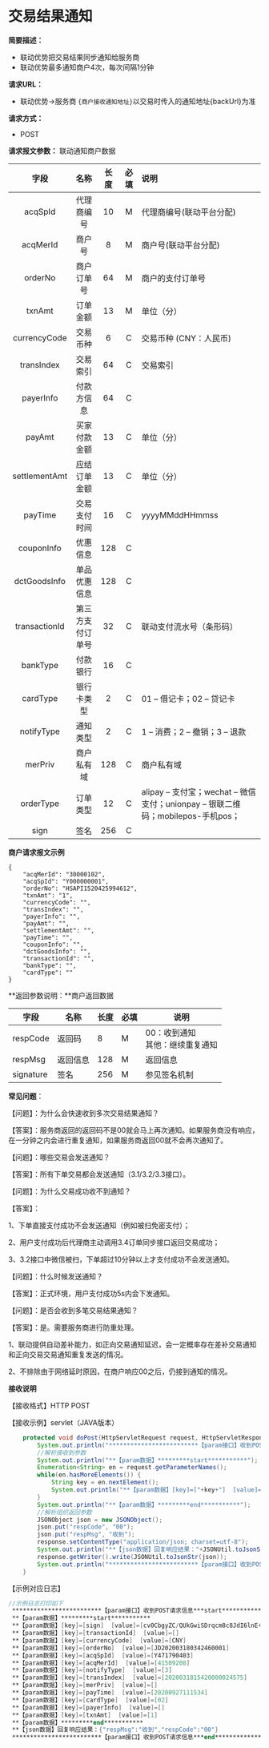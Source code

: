 # 交易结果通知

**简要描述：** 
- 联动优势把交易结果同步通知给服务商
- 联动优势最多通知商户4次，每次间隔1分钟

**请求URL：** 
- 联动优势->服务商
`{商户接收通知地址}`以交易时传入的通知地址{backUrl}为准

**请求方式：**

- POST 

**请求报文参数：** 联动通知商户数据

|   字段   |      名称      | 长度 | 必填 | 说明                               |
| :------: | :------------: | :--: | :--: | :--------------------------------- |
| acqSpId  |   代理商编号   |  10  |  M   | 代理商编号(联动平台分配)           |
| acqMerId |     商户号     |  8   |  M   | 商户号(联动平台分配)               |
| orderNo  |   商户订单号   |  64  |  M   | 商户的支付订单号 |
|  txnAmt  |    订单金额    |  13  |  M   | 单位（分）                         |
|currencyCode|    交易币种  |  6   |  C   | 交易币种  (CNY：人民币)      |
|transIndex|    交易索引    |  64  |  C   | 交易索引                           |
| payerInfo|    付款方信息  |  64  |  C   |                          |
|  payAmt  |    买家付款金额|  13  |  C   | 单位（分）                         |
|settlementAmt| 应结订单金额|  13  |  C   | 单位（分）                         |
|  payTime |    交易支付时间|  16  |  C   | yyyyMMddHHmmss                     |
|couponInfo|    优惠信息    |  128 |  C   |                          |
|dctGoodsInfo| 单品优惠信息 |  128 |  C   |                          |
|transactionId|第三方支付订单号|32 |  C   | 联动支付流水号（条形码）      |
|bankType  |   付款银行     |   16 |  C   |                          |
|cardType  |   银行卡类型   |  2   |  C   |01 – 借记卡；02 – 贷记卡  |
|notifyType  |   通知类型   |  2   |  C   |1 – 消费；2 – 撤销；3 – 退款  |
|merPriv  |   商户私有域   |  128   |  C   |商户私有域  |
|orderType  |   订单类型   |  12   |  C   | alipay – 支付宝；wechat – 微信支付；unionpay – 银联二维码；mobilepos-手机pos；|
|sign  |   签名   |  256   |  C   |  |

 **商户请求报文示例**

```application/x-www-form-urlencoded
{
	"acqMerId": "30000102",
	"acqSpId": "Y000000001",
	"orderNo": "HSAPI1520425994612",
	"txnAmt": "1",
	"currencyCode": "",
	"transIndex": "",
	"payerInfo": "",
	"payAmt": "",
	"settlementAmt": "",
	"payTime": "",
	"couponInfo": "",
	"dctGoodsInfo": "",
	"transactionId": "",
	"bankType": "",
	"cardType": ""
}
```

 **返回参数说明：**商户返回数据

| 字段      | 名称     | 长度 | 必填 | 说明                                 |
| --------- | -------- | ---- | ---- | ------------------------------------ |
| respCode  | 返回码   | 8    | M    | 00：收到通知<br />其他：继续重复通知 |
| respMsg   | 返回信息 | 128  | M    | 返回信息                             |
| signature | 签名     | 256  | M    | 参见签名机制                         |

**常见问题**：

【问题】：为什么会快速收到多次交易结果通知？

【答案】：服务商返回的返回码不是00就会马上再次通知。如果服务商没有响应，在一分钟之内会进行重复通知，如果服务商返回00就不会再次通知了。



【问题】：哪些交易会发送通知？

【答案】：所有下单交易都会发送通知（3.1/3.2/3.3接口）。



【问题】：为什么交易成功收不到通知？

【答案】：

1、下单直接支付成功不会发送通知（例如被扫免密支付）；

2、用户支付成功后代理商主动调用3.4订单同步接口返回交易成功；

3、3.2接口中微信被扫，下单超过10分钟以上才支付成功不会发送通知。



【问题】：什么时候发送通知？

【答案】：正式环境，用户支付成功5s内会下发通知。



【问题】：是否会收到多笔交易结果通知？

【答案】：是。需要服务商进行防重处理。

1、联动提供自动差补能力，如正向交易通知延迟，会一定概率存在差补交易通知和正向交易交易通知重复发送的情况。

2、不排除由于网络延时原因，在商户响应00之后，仍接到通知的情况。





**接收说明**

【接收格式】HTTP   POST

【接收示例】servlet（JAVA版本）

```java
	protected void doPost(HttpServletRequest request, HttpServletResponse response) throws ServletException, IOException {
		System.out.println("*************************【param接口】收到POST请求信息***start**************************");
        //解析接收到参数
		System.out.println("**【param数据】*********start***********");
		Enumeration<String> en = request.getParameterNames();
		while(en.hasMoreElements()) {
			String key = en.nextElement();
			System.out.println("**【param数据】[key]=["+key+"]  [value]=["+URLDecoder.decode(request.getParameter(key))+"]");
		}
		System.out.println("**【param数据】*********end***********");
        //解析组织返回参数
		JSONObject json = new JSONObject();
		json.put("respCode", "00");
		json.put("respMsg", "收到");
		response.setContentType("application/json; charset=utf-8");
		System.out.println("**【json数据】回复响应结果："+JSONUtil.toJsonStr(json));
	    response.getWriter().write(JSONUtil.toJsonStr(json));
		System.out.println("*************************【param接口】收到POST请求信息***end**************************");
	}                                                                                                                          
```

【示例对应日志】

```verilog
//示例日志打印如下
 *************************【param接口】收到POST请求信息***start**************************
 **【param数据】*********start***********                                            
 **【param数据】[key]=[sign]  [value]=[cv0CbgyZC/QUkGwiSDrqcm8c8JdI6lnE+yT6RPvoFyYbKYAKJkxdhsrtXQDklpJ3Uq7ZSFB7o0M9MtFkzla5pv3fzCwt9WkRxaqBNzYiDYLuvSUaCtWUPHWGBn8pPeDnnvdxUla9jNZdp60FtpKO9+Oxo2xny8+QoND5ZKEGJEY=]
 **【param数据】[key]=[transactionId]  [value]=[]
 **【param数据】[key]=[currencyCode]  [value]=[CNY] 
 **【param数据】[key]=[orderNo]  [value]=[JD202003180342460001] 
 **【param数据】[key]=[acqSpId]  [value]=[Y471790403] 
 **【param数据】[key]=[acqMerId]  [value]=[41509208]  
 **【param数据】[key]=[notifyType]  [value]=[3]   
 **【param数据】[key]=[transIndex]  [value]=[2020031815420000024575]
 **【param数据】[key]=[merPriv]  [value]=[]    
 **【param数据】[key]=[payTime]  [value]=[20200927111534]     
 **【param数据】[key]=[cardType]  [value]=[02]     
 **【param数据】[key]=[payerInfo]  [value]=[]   
 **【param数据】[key]=[txnAmt]  [value]=[1]    
 **【param数据】*********end***********   
 **【json数据】回复响应结果：{"respMsg":"收到","respCode":"00"}  
 *************************【param接口】收到POST请求信息***end**************************   
```

